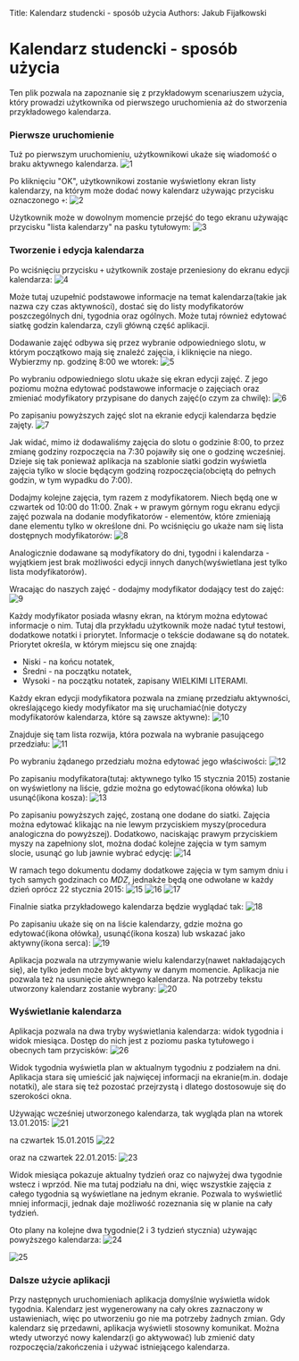 Title:   Kalendarz studencki - sposób użycia
Authors: Jakub Fijałkowski

# Kalendarz studencki - sposób użycia

Ten plik pozwala na zapoznanie się z przykładowym scenariuszem użycia, który prowadzi użytkownika od pierwszego uruchomienia aż do stworzenia przykładowego kalendarza.

### Pierwsze uruchomienie

Tuż po pierwszym uruchomieniu, użytkownikowi ukaże się wiadomość o braku aktywnego kalendarza.
![1](images/usage/1.png "1")

Po kliknięciu "OK", użytkownikowi zostanie wyświetlony ekran listy kalendarzy, na którym może dodać nowy kalendarz używając przycisku oznaczonego `+`:
![2](images/usage/2.png "2")

Użytkownik może w dowolnym momencie przejść do tego ekranu używając przycisku "lista kalendarzy" na pasku tytułowym:
![3](images/usage/3.png "3")

### Tworzenie i edycja kalendarza

Po wciśnięciu przycisku `+` użytkownik zostaje przeniesiony do ekranu edycji kalendarza:
![4](images/usage/4.png "4")

Może tutaj uzupełnić podstawowe informacje na temat kalendarza(takie jak nazwa czy czas aktywności), dostać się do listy modyfikatorów poszczególnych dni, tygodnia oraz ogólnych. Może tutaj również edytować siatkę godzin kalendarza, czyli główną część aplikacji.

Dodawanie zajęć odbywa się przez wybranie odpowiedniego slotu, w którym początkowo mają się znaleźć zajęcia, i kliknięcie na niego. Wybierzmy np. godzinę 8:00 we wtorek:
![5](images/usage/5.png "5")

Po wybraniu odpowiedniego slotu ukaże się ekran edycji zajęć. Z jego poziomu można edytować podstawowe informacje o zajęciach oraz zmieniać modyfikatory przypisane do danych zajęć(o czym za chwilę):
![6](images/usage/6.png "6")

Po zapisaniu powyższych zajęć slot na ekranie edycji kalendarza będzie zajęty.
![7](images/usage/7.png "7")

Jak widać, mimo iż dodawaliśmy zajęcia do slotu o godzinie 8:00, to przez zmianę godziny rozpoczęcia na 7:30 pojawiły się one o godzinę wcześniej. Dzieje się tak ponieważ aplikacja na szablonie siatki godzin wyświetla zajęcia tylko w slocie będącym godziną rozpoczęcia(obciętą do pełnych godzin, w tym wypadku do 7:00).

Dodajmy kolejne zajęcia, tym razem z modyfikatorem. Niech będą one w czwartek od 10:00 do 11:00. Znak `+` w prawym górnym rogu ekranu edycji zajęć pozwala na dodanie modyfikatorów - elementów, które zmieniają dane elementu tylko w określone dni. Po wciśnięciu go ukaże nam się lista dostępnych modyfikatorów:
![8](images/usage/8.png "8")

Analogicznie dodawane są modyfikatory do dni, tygodni i kalendarza - wyjątkiem jest brak możliwości edycji innych danych(wyświetlana jest tylko lista modyfikatorów).

Wracając do naszych zajęć - dodajmy modyfikator dodający test do zajęć:
![9](images/usage/9.png "9")

Każdy modyfikator posiada własny ekran, na którym można edytować informacje o nim. Tutaj dla przykładu użytkownik może nadać tytuł testowi, dodatkowe notatki i priorytet.
Informacje o tekście dodawane są do notatek. Priorytet określa, w którym miejscu się one znajdą:

 * Niski - na końcu notatek,
 * Średni - na początku notatek,
 * Wysoki - na początku notatek, zapisany WIELKIMI LITERAMI.

Każdy ekran edycji modyfikatora pozwala na zmianę przedziału aktywności, określającego kiedy modyfikator ma się uruchamiać(nie dotyczy modyfikatorów kalendarza, które są zawsze aktywne):
![10](images/usage/10.png "10")

Znajduje się tam lista rozwija, która pozwala na wybranie pasującego przedziału:
![11](images/usage/11.png "11")

Po wybraniu żądanego przedziału można edytować jego właściwości:
![12](images/usage/12.png "12")

Po zapisaniu modyfikatora(tutaj: aktywnego tylko 15 stycznia 2015) zostanie on wyświetlony na liście, gdzie można go edytować(ikona ołówka) lub usunąć(ikona kosza):
![13](images/usage/13.png "13")

Po zapisaniu powyższych zajęć, zostaną one dodane do siatki. Zajęcia można edytować klikając na nie lewym przyciskiem myszy(procedura analogiczna do powyższej). Dodatkowo, naciskając prawym przyciskiem myszy na zapełniony slot, można dodać kolejne zajęcia w tym samym slocie, usunąć go lub jawnie wybrać edycję:
![14](images/usage/14.png "14")

W ramach tego dokumentu dodamy dodatkowe zajęcia w tym samym dniu i tych samych godzinach co *MDZ*, jednakże będą one odwołane w każdy dzień oprócz 22 stycznia 2015:
![15](images/usage/15.png "15")
![16](images/usage/16.png "16")
![17](images/usage/17.png "17")

Finalnie siatka przykładowego kalendarza będzie wyglądać tak:
![18](images/usage/18.png "18")

Po zapisaniu ukaże się on na liście kalendarzy, gdzie można go edytować(ikona ołówka), usunąć(ikona kosza) lub wskazać jako aktywny(ikona serca):
![19](images/usage/19.png "19")

Aplikacja pozwala na utrzymywanie wielu kalendarzy(nawet nakładających się), ale tylko jeden może być aktywny w danym momencie. Aplikacja nie pozwala też na usunięcie aktywnego kalendarza.
Na potrzeby tekstu utworzony kalendarz zostanie wybrany:
![20](images/usage/20.png "20")

### Wyświetlanie kalendarza

Aplikacja pozwala na dwa tryby wyświetlania kalendarza: widok tygodnia i widok miesiąca. Dostęp do nich jest z poziomu paska tytułowego i obecnych tam przycisków:
![26](images/usage/26.png "26")

Widok tygodnia wyświetla plan w aktualnym tygodniu z podziałem na dni. Aplikacja stara się umieścić jak najwięcej informacji na ekranie(m.in. dodaje notatki), ale stara się też pozostać przejrzystą i dlatego dostosowuje się do szerokości okna.

Używając wcześniej utworzonego kalendarza, tak wygląda plan na wtorek 13.01.2015:
![21](images/usage/21.png "21")

na czwartek 15.01.2015
![22](images/usage/22.png "22")

oraz na czwartek 22.01.2015:
![23](images/usage/23.png "23")

Widok miesiąca pokazuje aktualny tydzień oraz co najwyżej dwa tygodnie wstecz i wprzód. Nie ma tutaj podziału na dni, więc wszystkie zajęcia z całego tygodnia są wyświetlane na jednym ekranie. Pozwala to wyświetlić mniej informacji, jednak daje możliwość rozeznania się w planie na cały tydzień.

Oto plany na kolejne dwa tygodnie(2 i 3 tydzień stycznia) używając powyższego kalendarza:
![24](images/usage/24.png "24")

![25](images/usage/25.png "25")

### Dalsze użycie aplikacji

Przy następnych uruchomieniach aplikacja domyślnie wyświetla widok tygodnia. Kalendarz jest wygenerowany na cały okres zaznaczony w ustawieniach, więc po utworzeniu go nie ma potrzeby żadnych zmian. Gdy kalendarz się przedawni, aplikacja wyświetli stosowny komunikat. Można wtedy utworzyć nowy kalendarz(i go aktywować) lub zmienić daty rozpoczęcia/zakończenia i używać istniejącego kalendarza.